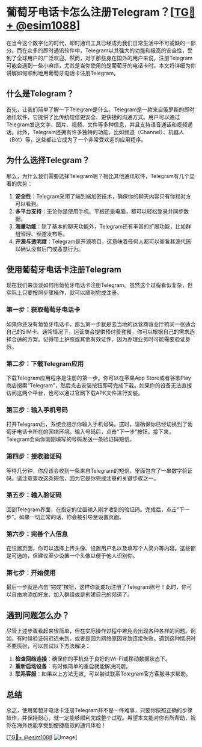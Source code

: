 # 葡萄牙电话卡怎么注册Telegram？[[TG💪+ @esim1088](https://t.me/s/esim1088)]

在当今这个数字化的时代，即时通讯工具已经成为我们日常生活中不可或缺的一部分。而在众多的即时通讯软件中，Telegram以其强大的功能和极高的安全性，受到了全球用户的广泛欢迎。然而，对于那些身在国外的用户来说，注册Telegram可能会遇到一些小麻烦，尤其是当你使用的是葡萄牙的电话卡时。本文将详细为你讲解如何顺利地用葡萄牙电话卡注册Telegram。

## 什么是Telegram？

首先，让我们简单了解一下Telegram是什么。Telegram是一款来自俄罗斯的即时通讯软件，它提供了比传统短信更安全、更快捷的沟通方式。用户可以通过Telegram发送文字、图片、视频、文件等多种信息，并且支持语音通话和视频通话。此外，Telegram还拥有许多独特的功能，比如频道（Channel）、机器人（Bot）等，这些都让它成为了一个非常受欢迎的应用程序。

## 为什么选择Telegram？

那么，为什么我们需要选择Telegram呢？相比其他通讯软件，Telegram有几个显著的优势：

1. **安全性**：Telegram采用了端到端加密技术，确保你的聊天内容只有你和对方可以看到。
2. **多平台支持**：无论你是使用手机、平板还是电脑，都可以轻松登录并同步数据。
3. **海量功能**：除了基本的聊天功能外，Telegram还有丰富的扩展功能，比如群组管理、频道发布等。
4. **开源与透明度**：Telegram是开源项目，这意味着任何人都可以查看其源代码以确认没有后门或恶意行为。

## 使用葡萄牙电话卡注册Telegram

现在我们来谈谈如何用葡萄牙电话卡注册Telegram。虽然这个过程看似复杂，但实际上只要按照步骤操作，就可以顺利完成注册。

### 第一步：获取葡萄牙电话卡

如果你还没有葡萄牙电话卡，那么第一步就是去当地的运营商营业厅购买一张适合自己的SIM卡。通常情况下，运营商会提供预付费套餐，你可以根据自己的需求选择合适的方案。记得带上护照或其他有效证件，因为办理业务时可能需要验证身份。

### 第二步：下载Telegram应用

下载Telegram应用程序是注册的第一步。你可以在苹果App Store或者谷歌Play商店搜索“Telegram”，然后点击安装按钮即可完成下载。如果你的设备无法直接访问这两个平台，也可以通过官网下载APK文件进行安装。

### 第三步：输入手机号码

打开Telegram后，系统会提示你输入手机号码。这时，请确保你已经切换到了葡萄牙电话卡所在的网络环境。输入号码后，点击“下一步”按钮。接下来，Telegram会向你刚刚填写的号码发送一条验证码短信。

### 第四步：接收验证码

等待几分钟，你应该会收到一条来自Telegram的短信，里面包含了一串数字验证码。请注意查收这条短信，因为它是你完成注册的关键步骤之一。

### 第五步：输入验证码

回到Telegram界面，在指定的位置输入刚才收到的验证码。完成后，点击“下一步”。如果一切正常的话，你会被引导至设置页面。

### 第六步：完善个人信息

在设置页面，你可以选择上传头像、设置用户名以及填写个人简介等内容。这些都是可选的，但建议至少设置一个头像以便于他人识别你。

### 第七步：开始使用

最后一步就是点击“完成”按钮，这样你就成功注册了Telegram账号！此时，你可以自由地添加好友、加入群组或是创建自己的频道了。

## 遇到问题怎么办？

尽管上述步骤看起来很简单，但在实际操作过程中难免会出现各种各样的问题。例如，有时候验证码迟迟未到，或者是因为网络原因导致连接失败。遇到这种情况时不要慌张，可以尝试以下方法解决：

1. **检查网络连接**：确保你的手机处于良好的Wi-Fi或移动数据状态下。
2. **重新启动设备**：有时候简单的重启就能解决问题。
3. **联系客服**：如果以上方法无效，可以尝试联系Telegram官方客服寻求帮助。

## 总结

总之，使用葡萄牙电话卡注册Telegram并不是一件难事，只要你按照正确的步骤操作，并保持耐心，就一定能够顺利完成整个过程。希望本文能对你有所帮助，祝你在海外也能享受到便捷高效的通讯体验！

[[TG💪+ @esim1088](https://t.me/s/esim1088) ![Image](https://i.postimg.cc/4NQfJmqS/Snipaste-2025-05-13-00-14-12.png)]